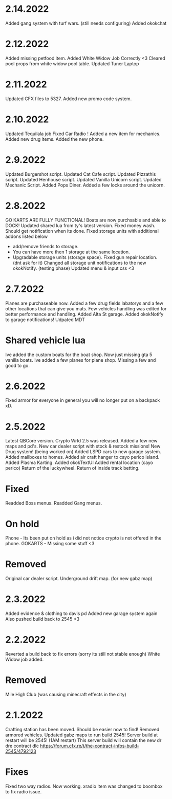 # 2.14.2022
Added gang system with turf wars. (still needs configuring) 
Added okokchat

# 2.12.2022
Added missing petfood item.
Added White Widow Job Correctly <3
Cleared pool props from white widow pool table.
Updated Tuner Laptop

# 2.11.2022
Updated CFX files to 5327.
Added new promo code system.

# 2.10.2022
Updated Tequilala job
Fixed Car Radio !
Added a new item for mechanics.
Added new drug items.
Added the new phone.

# 2.9.2022
Updated Burgershot script.
Updated Cat Cafe script.
Updated Pizzathis script.
Updated Henhouse script.
Updated Vanilla Unicorn script.
Updated Mechanic Script.
Added Pops Diner.
Added a few locks around the unicorn.

# 2.8.2022
GO KARTS ARE FULLY FUNCTIONAL!
Boats are now purchsable and able to DOCK!
Updated shared lua from ty's latest version.
Fixed money wash. Should get notification when its done.
Fixed storage units with additional addons listed below
- add/remove friends to storage.
- You can have more then 1 storage at the same location.
- Upgradable storage units (storage space).
Fixed gun repair location. (dnt ask for it)
Changed all storage unit notifications to the new okokNotify. (testing phase)
Updated menu & input css <3

# 2.7.2022
Planes are purchaseable now.
Added a few drug fields labatorys and a few other locations that can give you mats.
Few vehicles handling was edited for better performance and handling.
Added Alta St garage.
Added okokNotify to garage notifications!
Udpated MDT

# Shared vehicle lua
Ive added the custom boats for the boat shop. Now just missing gta 5 vanilla boats.
Ive added a few planes for plane shop. Missing a few and good to go.

# 2.6.2022
Fixed armor for everyone in general you will no longer put on a backpack xD.

# 2.5.2022
Latest QBCore version.
Crypto Wrld 2.5 was released.
Added a few new maps and pd's.
New car dealer script with stock & restock missions!
New Drug system! (being worked on)
Added LSPD cars to new garage system.
Added mailboxes to homes.
Added air craft hanger to cayo perico island.
Added Plasma Karting.
Added okokTextUI
Added rental location (cayo perico)
Return of the luckywheel.
Return of inside track betting.

# Fixed
Readded Boss menus.
Readded Gang menus.

# On hold
Phone - Its been put on hold as i did not notice crypto is not offered in the phone.
GOKARTS - Missing some stuff <3

# Removed
Original car dealer script.
Underground drift map. (for new gabz map)

# 2.3.2022
Added evidence & clothing to davis pd
Added new garage system again
Also pushed build back to 2545 <3

# 2.2.2022
Reverted a build back to fix errors (sorry its still not stable enough)
White Widow job added.

# Removed
Mile High Club (was causing minecraft effects in the city)

# 2.1.2022
Crafting station has been moved. Should be easier now to find!
Removed armored vehicles.
Updated gabz maps to run build 2545!
Server build at restart will be 2545! (1AM restart)
This server build will contain the new dr dre contract dlc
https://forum.cfx.re/t/the-contract-infos-build-2545/4792123

# Fixes
Fixed two way radios. Now working.
xradio item was changed to boombox to fix radio issue.